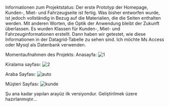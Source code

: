 Informationen zum Projektstatus:
Der erste Prototyp der Homepage, Kunden-, Miet- und Fahrzeugseite ist fertig. Was bisher entworfen wurde, ist jedoch vollständig in Bezug auf die Materialien, die die Seiten enthalten werden. Mit anderen Worten, die Optik der Anwendung bleibt der Zukunft überlassen. Es wurden Klassen für Kunden-, Miet- und Fahrzeuginformationen erstellt. Dann haben wir getestet, wie diese Informationen in der Datagrid-Tabelle zu sehen sind. Ich möchte Ms Access oder Mysql als Datenbank verwenden.

Momentaufnahmen des Projekts:
Anasayfa:
![1](https://user-images.githubusercontent.com/64621810/163027965-5d6dba4f-d084-4414-8ca8-d8c7c6892976.png)

Kiralama sayfası:
![2](https://user-images.githubusercontent.com/64621810/163027969-59ee046c-cda9-44c6-bd18-0369722c14e8.png)

Araba Sayfası:
![auto](https://user-images.githubusercontent.com/64621810/163027970-316057f8-6ed9-408c-b30a-a2bff158efaf.png)

Müşteri Sayfası:
![kunde](https://user-images.githubusercontent.com/64621810/163027972-274b0ec6-9595-47bd-8498-f5f5316cd6ce.png)

Şu ana kadar yapılan arayüz ilk versiyondur. Geliştirilmek üzere hazırlanmıştır...
